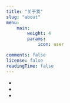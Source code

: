 ```yaml
---
title: "关于我"
slug: "about"
menu:
    main: 
        weight: 4
        params:
            icon: user

comments: false
license: false
readingTime: false
---
```


* 
* 
* 